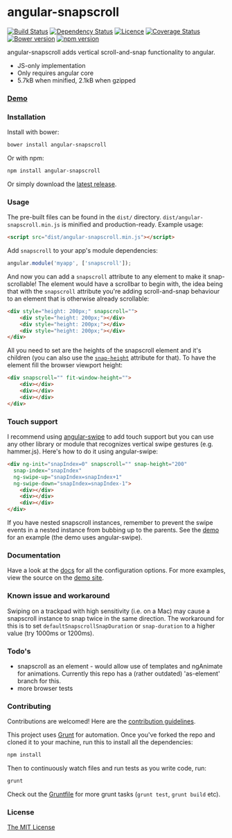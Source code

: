 # angular-snapscroll
[![Build Status](https://travis-ci.org/joelmukuthu/angular-snapscroll.svg?branch=master)](https://travis-ci.org/joelmukuthu/angular-snapscroll) [![Dependency Status](https://david-dm.org/joelmukuthu/angular-snapscroll.svg)](https://david-dm.org/joelmukuthu/angular-snapscroll) [![Licence](https://img.shields.io/npm/l/angular-snapscroll.svg)](https://github.com/joelmukuthu/angular-snapscroll/blob/master/LICENSE.md) [![Coverage Status](https://coveralls.io/repos/joelmukuthu/angular-snapscroll/badge.svg)](https://coveralls.io/r/joelmukuthu/angular-snapscroll) [![Bower version](https://img.shields.io/bower/v/angular-snapscroll.svg)](https://github.com/joelmukuthu/angular-snapscroll) [![npm version](https://img.shields.io/npm/v/angular-snapscroll.svg)](https://www.npmjs.com/package/angular-snapscroll)

angular-snapscroll adds vertical scroll-and-snap functionality to angular.

- JS-only implementation
- Only requires angular core
- 5.7kB when minified, 2.1kB when gzipped

### [Demo](http://joelmukuthu.github.io/angular-snapscroll/)

### Installation
Install with bower:
```sh
bower install angular-snapscroll
```
Or with npm:
```sh
npm install angular-snapscroll
```
Or simply download the [latest release](https://github.com/joelmukuthu/angular-snapscroll/releases/latest).

### Usage
The pre-built files can be found in the `dist/` directory.
`dist/angular-snapscroll.min.js` is minified and production-ready. Example usage:
```html
<script src="dist/angular-snapscroll.min.js"></script>
```
Add `snapscroll` to your app's module dependencies:
```javascript
angular.module('myapp', ['snapscroll']);
```
And now you can add a `snapscroll` attribute to any element to make it
snap-scrollable! The element would have a scrollbar to begin with, the idea being
that with the `snapscroll` attribute you're adding scroll-and-snap behaviour to
an element that is otherwise already scrollable:
```html
<div style="height: 200px;" snapscroll="">
    <div style="height: 200px;"></div>
    <div style="height: 200px;"></div>
    <div style="height: 200px;"></div>
</div>
```
All you need to set are the heights of the snapscroll element and it's children
(you can also use the [`snap-height`](DOCS.md#snap-height) attribute for that).
To have the element fill the browser viewport height:
```html
<div snapscroll="" fit-window-height="">
    <div></div>
    <div></div>
    <div></div>
</div>
```

### Touch support
I recommend using [angular-swipe](https://github.com/marmorkuchen-net/angular-swipe)
to add touch support but you can use any other library or module that recognizes
vertical swipe gestures (e.g. hammer.js). Here's how to do it using angular-swipe:
```html
<div ng-init="snapIndex=0" snapscroll="" snap-height="200"
  snap-index="snapIndex"
  ng-swipe-up="snapIndex=snapIndex+1"
  ng-swipe-down="snapIndex=snapIndex-1">
    <div></div>
    <div></div>
    <div></div>
</div>
```
If you have nested snapscroll instances, remember to prevent the swipe events in
a nested instance from bubbing up to the parents. See the [demo](http://joelmukuthu.github.io/angular-snapscroll/#1)
for an example (the demo uses angular-swipe).

### Documentation
Have a look at the [docs](DOCS.md) for all the configuration options. For more
examples, view the source on the [demo site](http://joelmukuthu.github.io/angular-snapscroll/).

### Known issue and workaround
Swiping on a trackpad with high sensitivity (i.e. on a Mac) may cause a snapscroll
instance to snap twice in the same direction. The workaround for this is to set
`defaultSnapscrollSnapDuration` or `snap-duration` to a higher value (try 1000ms
or 1200ms).

### Todo's
- snapscroll as an element - would allow use of templates and ngAnimate for
animations. Currently this repo has a (rather outdated) 'as-element' branch for
this.
- more browser tests

### Contributing
Contributions are welcomed! Here are the [contribution guidelines](CONTRIBUTING.md).

This project uses [Grunt](http://gruntjs.com) for automation. Once you've forked
the repo and cloned it to your machine, run this to install all the dependencies:
```sh
npm install
```
Then to continuously watch files and run tests as you write code, run:
```sh
grunt
```
Check out the [Gruntfile](Gruntfile.js) for more grunt tasks (`grunt test`,
`grunt build` etc).

### License
[The MIT License](LICENSE.md)
